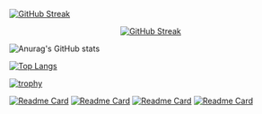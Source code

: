 [![GitHub Streak](https://github-readme-streak-stats.herokuapp.com/?user=OmarAlaraby&theme=radical)](https://git.io/streak-stats)

<p align="center">
  <a href="https://git.io/streak-stats">
    <img src="https://github-readme-streak-stats.herokuapp.com/?user=OmarAlaraby&theme=radical" alt="GitHub Streak" />
  </a>
</p>


![Anurag's GitHub stats](https://github-readme-stats.vercel.app/api?username=OmarAlaraby&show_icons=true&theme=radical)

[![Top Langs](https://github-readme-stats.vercel.app/api/top-langs/?username=OmarAlaraby&layout=compact&theme=radical)](https://github.com/anuraghazra/github-readme-stats)

[![trophy](https://github-profile-trophy.vercel.app/?username=OmarAlaraby&theme=radical)](https://github.com/ryo-ma/github-profile-trophy)

[![Readme Card](https://github-readme-stats.vercel.app/api/pin/?username=OmarAlaraby&repo=little-lemon-API&theme=radical)](https://github.com/anuraghazra/github-readme-stats)
[![Readme Card](https://github-readme-stats.vercel.app/api/pin/?username=OmarAlaraby&repo=Little-Lemon&theme=radical)](https://github.com/anuraghazra/github-readme-stats)
[![Readme Card](https://github-readme-stats.vercel.app/api/pin/?username=OmarAlaraby&repo=Codeforces-Tasks-API&theme=radical)](https://github.com/anuraghazra/github-readme-stats)
[![Readme Card](https://github-readme-stats.vercel.app/api/pin/?username=OmarAlaraby&repo=Hotel-Reservation-System&theme=radical)](https://github.com/anuraghazra/github-readme-stats)
